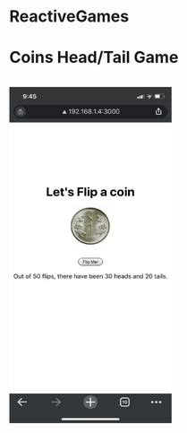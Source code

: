 # ReactiveGames  

# Coins Head/Tail Game 
<br>
<img src="./CoinGame/coinSS.jpeg" height="600" width="290"></img>
